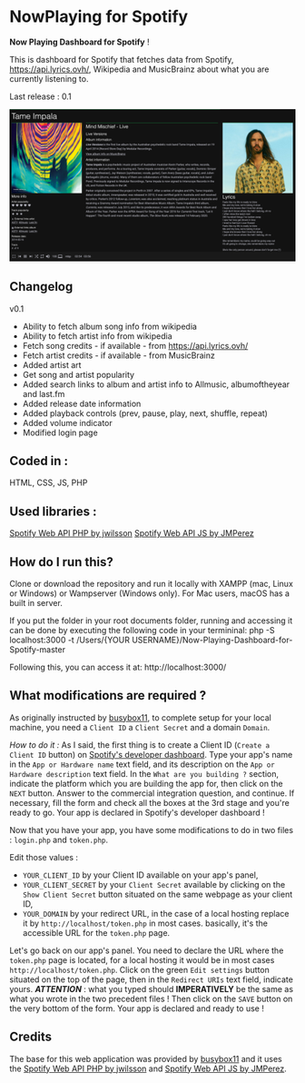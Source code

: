 
# NowPlaying for Spotify

 **Now Playing Dashboard for Spotify** !

This is dashboard for Spotify that fetches data from Spotify, https://api.lyrics.ovh/, Wikipedia and MusicBrainz about what you are currently listening to.

Last release : 0.1

![Screenshot](https://github.com/peterdconradie/Now-Playing-Dashboard-for-Spotify/blob/master/screenshot.png?)

## **Changelog**

v0.1
- Ability to fetch album song info from wikipedia
- Ability to fetch artist info from wikipedia
- Fetch song credits - if available - from https://api.lyrics.ovh/
- Fetch artist credits - if available - from MusicBrainz
- Added artist art
- Get song and artist popularity
- Added search links to album and artist info to Allmusic, albumoftheyear and last.fm
- Added release date information
- Added playback controls (prev, pause, play, next, shuffle, repeat)
- Added volume indicator
- Modified login page


## **Coded in :**

HTML, CSS, JS, PHP

## **Used libraries :**
[Spotify Web API PHP by jwilsson](https://github.com/jwilsson/spotify-web-api-php)
[Spotify Web API JS by JMPerez](https://github.com/jmperez/spotify-web-api-js)

## **How do I run this?**

Clone or download the repository and run it locally with XAMPP (mac, Linux or Windows) or Wampserver (Windows only). For Mac users, macOS has a built in server.

If you put the folder in your root documents folder, running and accessing it can be done by executing the following code in your termininal:
php -S localhost:3000 -t /Users/{YOUR USERNAME}/Now-Playing-Dashboard-for-Spotify-master

Following this, you can access it at: http://localhost:3000/

## **What modifications are required ?**
As originally instructed by [busybox11](https://github.com/busybox11/NowPlaying-for-Spotify), to complete setup for your local machine, you need a `Client ID` a `Client Secret` and a domain `Domain`.

*How to do it :*
As I said, the first thing is to create a Client ID (`Create a Client ID` button) on [Spotify's developer dashboard](https://developer.spotify.com/dashboard/applications).
Type your app's name in the `App or Hardware name` text field, and its description on the `App or Hardware description` text field. In the `What are you building ?` section, indicate the platform which you are building the app for, then click on the `NEXT` button. Answer to the commercial integration question, and continue. If necessary, fill the form and check all the boxes at the 3rd stage and you're ready to go. Your app is declared in Spotify's developer dashboard !

Now that you have your app, you have some modifications to do in two files : `login.php` and `token.php`.

Edit those values :

- `YOUR_CLIENT_ID` by your Client ID available on your app's panel,
- `YOUR_CLIENT_SECRET` by your `Client Secret` available by clicking on the `Show Client Secret` button situated on the same webpage as your client ID,
- `YOUR_DOMAIN` by your redirect URL, in the case of a local hosting replace it by `http://localhost/token.php` in most cases. basically, it's the accessible URL for the `token.php` page.

Let's go back on our app's panel. You need to declare the URL where the `token.php` page is located, for a local hosting it would be in most cases `http://localhost/token.php`. Click on the green `Edit settings` button situated on the top of the page, then in the `Redirect URIs` text field, indicate yours. ***ATTENTION*** : what you typed should **IMPERATIVELY** be the same as what you wrote in the two precedent files ! Then click on the `SAVE` button on the very bottom of the form. Your app is declared and ready to use !

## **Credits**
The base for this web application was provided by [busybox11](https://github.com/busybox11/NowPlaying-for-Spotify) and it uses the [Spotify Web API PHP by jwilsson](https://github.com/jwilsson/spotify-web-api-php) and [Spotify Web API JS by JMPerez](https://github.com/jmperez/spotify-web-api-js).
